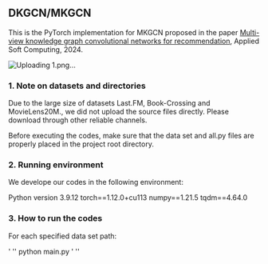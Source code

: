 ## DKGCN/MKGCN
This is the PyTorch implementation for MKGCN proposed in the paper [Multi-view knowledge graph convolutional networks for recommendation](https://www.sciencedirect.com/science/article/abs/pii/S1568494624014078), Applied Soft Computing, 2024.

![Uploading 1.png…]()

### 1. Note on datasets and directories
Due to the large size of datasets Last.FM, Book-Crossing and MovieLens20M., we did not upload the source files directly. Please download through other reliable channels.

Before executing the codes, make sure that the data set and all.py files are properly placed in the project root directory.

### 2. Running environment
We develope our codes in the following environment:

Python version 3.9.12
torch==1.12.0+cu113
numpy==1.21.5
tqdm==4.64.0

### 3. How to run the codes
For each specified data set path:

' ''
  python main.py 
' ''



